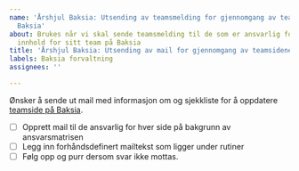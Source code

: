 ```yaml
---
name: 'Årshjul Baksia: Utsending av teamsmelding for gjennomgang av teamsidene på
  Baksia'
about: Brukes når vi skal sende teamsmelding til de som er ansvarlig for å oppdatere
  innhold for sitt team på Baksia
title: 'Årshjul Baksia: Utsending av mail for gjennomgang av teamsidene på Baksia'
labels: Baksia forvaltning
assignees: ''

---
```


Ønsker å sende ut mail med informasjon om og sjekkliste for å oppdatere [teamside på Baksia](https://baksia.digdir.no/teams/). 

- [ ] Opprett mail til de ansvarlig for hver side på bakgrunn av ansvarsmatrisen
- [ ] Legg inn forhåndsdefinert mailtekst som ligger under rutiner
- [ ] Følg opp og purr dersom svar ikke mottas.
